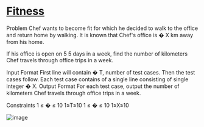 # [Fitness](https://www.codechef.com/problems/FIT)


Problem
Chef wants to become fit for which he decided to walk to the office and return home by walking. It is known that Chef's office is 
�
X km away from his home.

If his office is open on 
5
5 days in a week, find the number of kilometers Chef travels through office trips in a week.

Input Format
First line will contain 
�
T, number of test cases. Then the test cases follow.
Each test case contains of a single line consisting of single integer 
�
X.
Output Format
For each test case, output the number of kilometers Chef travels through office trips in a week.

Constraints
1
≤
�
≤
10
1≤T≤10
1
≤
�
≤
10
1≤X≤10

![image](https://github.com/Trilochna/Data-Structures-And-Algorithms-In-Java/assets/97858274/d4f3435d-3075-4e32-9ac9-bea466853767)
